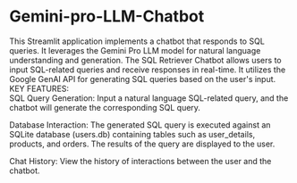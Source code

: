 # Gemini-pro-LLM-Chatbot
This Streamlit application implements a chatbot that responds to SQL queries. It leverages the Gemini Pro LLM model for natural language understanding and generation.
The SQL Retriever Chatbot allows users to input SQL-related queries and receive responses in real-time. It utilizes the Google GenAI API for generating SQL queries based on the user's input.
KEY FEATURES:  
SQL Query Generation: Input a natural language SQL-related query, and the chatbot will generate the corresponding SQL query.

Database Interaction: The generated SQL query is executed against an SQLite database (users.db) containing tables such as user_details, products, and orders. The results of the query are displayed to the user.

Chat History: View the history of interactions between the user and the chatbot.

